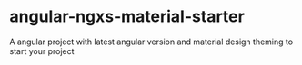 # angular-ngxs-material-starter
A angular project with latest angular version and material design theming to start your project
